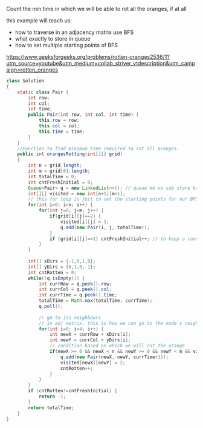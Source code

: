  Count the min time in which we will be able to rot all the oranges, if at all

this example will teach us:
 - how to traverse in an adjacency matrix use BFS
 - what exactly to store in queue
 - how to set multiple starting points of BFS

https://www.geeksforgeeks.org/problems/rotten-oranges2536/1?utm_source=youtube&utm_medium=collab_striver_ytdescription&utm_campaign=rotten_oranges

```java
class Solution
{
    static class Pair {
        int row;
        int col;
        int time;
        public Pair(int row, int col, int time) {
            this.row = row;
            this.col = col;
            this.time = time;
        }
    }
    //Function to find minimum time required to rot all oranges. 
    public int orangesRotting(int[][] grid)
    {
        int n = grid.length;
        int m = grid[0].length;
        int totalTime = 0;
        int cntFreshInitial = 0;
        Queue<Pair> q = new LinkedList<>(); // queue me vo sab store karo jo har state pe change hoga
        int[][] visited = new int[n+1][m+1];
        // this for loop is just to set the starting points for our BFS
        for(int i=0; i<n; i++) {
            for(int j=0; j<m; j++) {
                if(grid[i][j]==2) {
                    visited[i][j] = 1;
                    q.add(new Pair(i, j, totalTime));
                }
                if (grid[i][j]==1) cntFreshInitial++; // to keep a count of initial fresh oranges
            }
        }
        
        int[] xDirs = {-1,0,1,0};
        int[] yDirs = {0,1,0,-1};
        int cntRotten = 0;
        while(!q.isEmpty()) {
            int currRow = q.peek().row;
            int currCol = q.peek().col;
            int currTime = q.peek().time;
            totalTime = Math.max(totalTime, currTime);
            q.poll();
            
            // go to its neighbours
            // in adj matrix, this is how we can go to the node's neighbours
            for(int i=0; i<4; i++) {
                int newX = currRow + xDirs[i];
                int newY = currCol + yDirs[i];
                // condition based on which we will rot the orange
                if(newX >= 0 && newX < n && newY >= 0 && newY < m && visited[newX][newY]==0 && grid[newX][newY]==1) {
                    q.add(new Pair(newX, newY, currTime+1));
                    visited[newX][newY] = 2;
                    cntRotten++;
                }
            }
        }
        if (cntRotten!=cntFreshInitial) {
            return -1;
        }
        return totalTime;
    }
}
```
